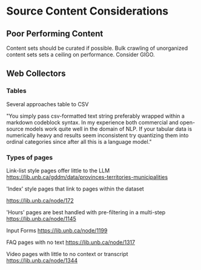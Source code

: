 # Source Content Considerations

## Poor Performing Content
Content sets should be curated if possible. Bulk crawling of unorganized content sets sets a ceiling on performance. Consider GIGO.

## Web Collectors

### Tables
Several approaches
table to CSV

"You simply pass csv-formatted text string preferably wrapped within a markdown codeblock syntax. In my experience both commercial and open-source models work quite well in the domain of NLP. If your tabular data is numerically heavy and results seem inconsistent try quantizing them into ordinal categories since after all this is a language model."


### Types of pages

Link-list style pages offer little to the LLM
https://lib.unb.ca/gddm/data/provinces-territories-municipalities

'Index' style pages that link to pages within the dataset

https://lib.unb.ca/node/172


'Hours' pages are best handled with pre-filtering in a multi-step
https://lib.unb.ca/node/1145


Input Forms
https://lib.unb.ca/node/1199


FAQ pages with no text
https://lib.unb.ca/node/1317


Video pages with little to no context or transcript
https://lib.unb.ca/node/1344
